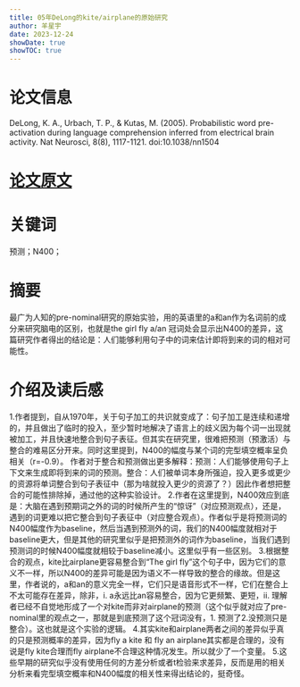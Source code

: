 ```yaml
---
title: 05年DeLong的kite/airplane的原始研究
author: 羊星宇
date: 2023-12-24
showDate: true
showTOC: true
---
```

# 论文信息
DeLong, K. A., Urbach, T. P., & Kutas, M. (2005). Probabilistic word pre-activation during language comprehension inferred from electrical brain activity. Nat Neurosci, 8(8), 1117-1121. doi:10.1038/nn1504
# [论文原文](../Source_Files/2023-12-24-YXY.pdf)
# 关键词
预测；N400；
# 摘要
最广为人知的pre-nominal研究的原始实验，用的英语里的a和an作为名词前的成分来研究脑电的区别，也就是the girl fly a/an 冠词处会显示出N400的差异，这篇研究作者得出的结论是：人们能够利用句子中的词来估计即将到来的词的相对可能性。
# 介绍及读后感
1.作者提到，自从1970年，关于句子加工的共识就变成了：句子加工是连续和递增的，并且做出了临时的投入，至少暂时地解决了语言上的歧义因为每个词一出现就被加工，并且快速地整合到句子表征。但其实在研究里，很难把预测（预激活）与整合的难易区分开来。同时这里提到，N400的幅度与某个词的完型填空概率呈负相关（r=-0.9）。
作者对于整合和预测做出更多解释：预测：人们能够使用句子上下文来生成即将到来的词的预测。整合：人们被单词本身所强迫，投入更多或更少的资源将单词整合到句子表征中（那为啥就投入更少的资源了？）因此作者想把整合的可能性排除掉，通过他的这种实验设计。
2.作者在这里提到，N400效应到底是：大脑在遇到预期词之外的词的时候所产生的“惊讶”（对应预测观点），还是，遇到的词更难以把它整合到句子表征中（对应整合观点）。作者似乎是将预测词的N400幅度作为baseline，然后当遇到预测外的词，我们的N400幅度就相对于baseline更大，但是其他的研究里似乎是把预测外的词作为baseline，当我们遇到预测词的时候N400幅度就相较于baseline减小。这里似乎有一些区别。
3.根据整合的观点，kite比airplane更容易整合到“The girl fly”这个句子中，因为它们的意义不一样，所以N400的差异可能是因为语义不一样导致的整合的缘故。但是这里，作者说的，a和an的意义完全一样，它们只是语音形式不一样，它们在整合上不太可能存在差异，除非，i. a永远比an容易整合，因为它更频繁、更短，ii. 理解者已经不自觉地形成了一个对kite而非对airplane的预测（这个似乎就对应了pre-nominal里的观点之一，那就是到底预测了这个冠词没有，1. 预测了2.没预测只是整合）。这也就是这个实验的逻辑。
4.其实kite和airplane两者之间的差异似乎真的只是预测概率的差异，因为fly a kite 和 fly an airplane其实都是合理的，没有说是fly kite合理而fly airplane不合理这种情况发生。所以就少了一个变量。
5.这些早期的研究似乎没有使用任何的方差分析或者t检验来求差异，反而是用的相关分析来看完型填空概率和N400幅度的相关性来得出结论的，挺奇怪。